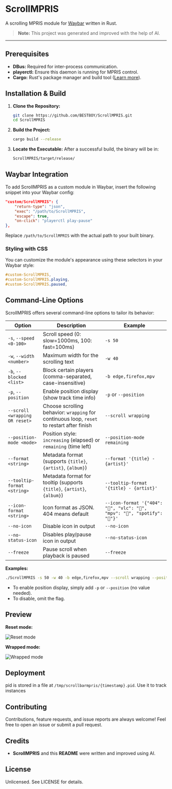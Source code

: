 # ScrollMPRIS

A scrolling MPRIS module for [Waybar](https://github.com/Alexays/Waybar) written in Rust.

> **Note:** This project was generated and improved with the help of AI.

---

## Prerequisites

- **DBus:** Required for inter-process communication.
- **playerctl:** Ensure this daemon is running for MPRIS control.
- **Cargo:** Rust's package manager and build tool ([Learn more](https://doc.rust-lang.org/cargo/)).

## Installation & Build

1. **Clone the Repository:**

   ```bash
   git clone https://github.com/BEST8OY/ScrollMPRIS.git
   cd ScrollMPRIS
   ```

2. **Build the Project:**

   ```bash
   cargo build --release
   ```

3. **Locate the Executable:**
   After a successful build, the binary will be in:

   ```txt
   ScrollMPRIS/target/release/
   ```

## Waybar Integration

To add ScrollMPRIS as a custom module in Waybar, insert the following snippet into your Waybar config:

```json
"custom/ScrollMPRIS": {
    "return-type": "json",
    "exec": "/path/to/ScrollMPRIS",
    "escape": true,
    "on-click": "playerctl play-pause"
},
```

Replace `/path/to/ScrollMPRIS` with the actual path to your built binary.

### Styling with CSS

You can customize the module's appearance using these selectors in your Waybar style:

```css
#custom-ScrollMPRIS,
#custom-ScrollMPRIS.playing,
#custom-ScrollMPRIS.paused,
```

## Command-Line Options

ScrollMPRIS offers several command-line options to tailor its behavior:

| Option                        | Description                                                                                 | Example                                  |
|-------------------------------|---------------------------------------------------------------------------------------------|------------------------------------------|
| `-s`, `--speed <0-100>`       | Scroll speed (0: slow=1000ms, 100: fast=100ms)                                              | `-s 50`                                  |
| `-w`, `--width <number>`      | Maximum width for the scrolling text                                                        | `-w 40`                                  |
| `-b`, `--blocked <list>`      | Block certain players (comma-separated, case-insensitive)                                   | `-b edge,firefox,mpv`                    |
| `-p`, `--position`            | Enable position display (show track time info)                                              | `-p` or `--position`                     |
| `--scroll <wrapping OR reset>`| Choose scrolling behavior: `wrapping` for continuous loop, `reset` to restart after finish  | `--scroll wrapping`                      |
| `--position-mode <mode>`      | Position style: `increasing` (elapsed) or `remaining` (time left)                           | `--position-mode remaining`              |
| `--format <string>`           | Metadata format (supports `{title}`, `{artist}`, `{album}`)                                 | `--format '{title} - {artist}'`          |
| `--tooltip-format <string>`           | Metadata format for tooltip (supports `{title}`, `{artist}`, `{album}`)                                 | `--tooltip-format '{title} - {artist}'`          |
| `--icon-format <string>`           | Icon format as JSON. 404 means default        | `--icon-format '{"404": "", "vlc": "󰕼", "mpv": "", "spotify": ""}'`          |
| `--no-icon`                   | Disable icon in output                                                                      | `--no-icon`                              |
| `--no-status-icon`                   | Disables play/pause icon in output                                                                      | `--no-status-icon`                              |
| `--freeze`                    | Pause scroll when playback is paused                                                        | `--freeze`                               |

**Examples:**

```bash
./ScrollMPRIS -s 50 -w 40 -b edge,firefox,mpv --scroll wrapping --position --position-mode remaining --format '{title} - {artist}' --no-icon
```

- To enable position display, simply add `-p` or `--position` (no value needed).
- To disable, omit the flag.

## Preview

**Reset mode:**

![Reset mode](https://github.com/user-attachments/assets/5a151c83-394d-4f12-9660-6f248de1a71d)

**Wrapped mode:**

![Wrapped mode](https://github.com/user-attachments/assets/c72cc4be-3385-4a53-8848-7c292e12e400)

## Deployment

pid is stored in a file at `/tmp/scrollbarmpris/{timestamp}.pid`. Use it to track instances

## Contributing

Contributions, feature requests, and issue reports are always welcome!
Feel free to open an issue or submit a pull request.

## Credits

- **ScrollMPRIS** and this **README** were written and improved using AI.

## License

Unlicensed. See LICENSE for details.
